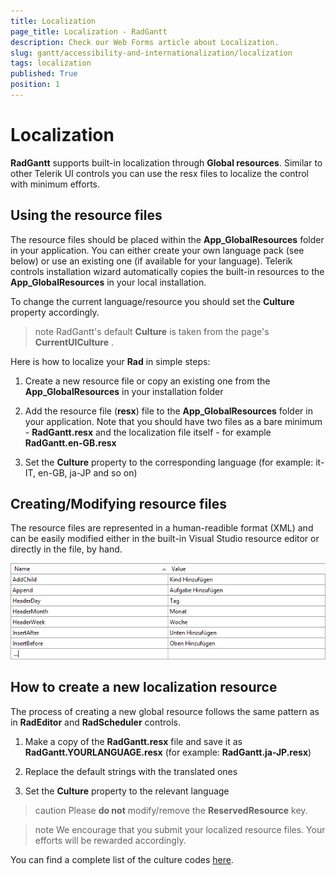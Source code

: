 ```yaml
---
title: Localization
page_title: Localization - RadGantt
description: Check our Web Forms article about Localization.
slug: gantt/accessibility-and-internationalization/localization
tags: localization
published: True
position: 1
---
```


# Localization

**RadGantt** supports built-in localization through **Global resources**. Similar to other Telerik UI controls you can use the resx files to localize the control with minimum efforts.

## Using the resource files

The resource files should be placed within the **App_GlobalResources** folder in your application. You can either create your own language pack (see below) or use an existing one (if available for your language). Telerik controls installation wizard automatically copies the built-in resources to the **App_GlobalResources** in your local installation.

To change the current language/resource you should set the **Culture** property accordingly.

>note RadGantt's default **Culture** is taken from the page's **CurrentUICulture** .
>


Here is how to localize your **Rad** in simple steps:

1. Create a new resource file or copy an existing one from the **App_GlobalResources** in your installation folder

1. Add the resource file (**resx**) file to the **App_GlobalResources** folder in your application. Note that you should have two files as a bare minimum - **RadGantt.resx** and the localization file itself - for example **RadGantt.en-GB.resx**

1. Set the **Culture** property to the corresponding language (for example: it-IT, en-GB, ja-JP and so on)

## Creating/Modifying resource files

The resource files are represented in a human-readible format (XML) and can be easily modified either in the built-in Visual Studio resource editor or directly in the file, by hand.

![gantt-localization-2](images/gantt-localization-2.png)

## How to create a new localization resource

The process of creating a new global resource follows the same pattern as in **RadEditor** and **RadScheduler** controls.

1. Make a copy of the **RadGantt.resx** file and save it as **RadGantt.YOURLANGUAGE.resx** (for example: **RadGantt.ja-JP.resx**)

1. Replace the default strings with the translated ones

1. Set the **Culture** property to the relevant language

>caution Please **do not** modify/remove the **ReservedResource** key.
>


>note We encourage that you submit your localized resource files. Your efforts will be rewarded accordingly.
>


You can find a complete list of the culture codes [here](https://msdn.microsoft.com/en-us/library/ee825488(v=cs.20).aspx).

